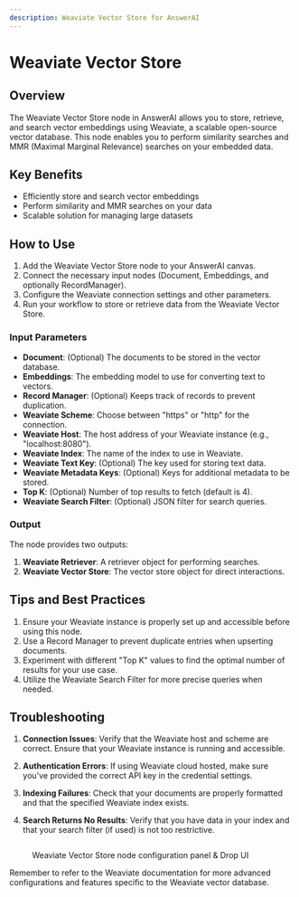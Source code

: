 ```yaml
---
description: Weaviate Vector Store for AnswerAI
---
```


# Weaviate Vector Store

## Overview

The Weaviate Vector Store node in AnswerAI allows you to store, retrieve, and search vector embeddings using Weaviate, a scalable open-source vector database. This node enables you to perform similarity searches and MMR (Maximal Marginal Relevance) searches on your embedded data.

## Key Benefits

-   Efficiently store and search vector embeddings
-   Perform similarity and MMR searches on your data
-   Scalable solution for managing large datasets

## How to Use

1. Add the Weaviate Vector Store node to your AnswerAI canvas.
2. Connect the necessary input nodes (Document, Embeddings, and optionally RecordManager).
3. Configure the Weaviate connection settings and other parameters.
4. Run your workflow to store or retrieve data from the Weaviate Vector Store.

### Input Parameters

-   **Document**: (Optional) The documents to be stored in the vector database.
-   **Embeddings**: The embedding model to use for converting text to vectors.
-   **Record Manager**: (Optional) Keeps track of records to prevent duplication.
-   **Weaviate Scheme**: Choose between "https" or "http" for the connection.
-   **Weaviate Host**: The host address of your Weaviate instance (e.g., "localhost:8080").
-   **Weaviate Index**: The name of the index to use in Weaviate.
-   **Weaviate Text Key**: (Optional) The key used for storing text data.
-   **Weaviate Metadata Keys**: (Optional) Keys for additional metadata to be stored.
-   **Top K**: (Optional) Number of top results to fetch (default is 4).
-   **Weaviate Search Filter**: (Optional) JSON filter for search queries.

### Output

The node provides two outputs:

1. **Weaviate Retriever**: A retriever object for performing searches.
2. **Weaviate Vector Store**: The vector store object for direct interactions.

## Tips and Best Practices

1. Ensure your Weaviate instance is properly set up and accessible before using this node.
2. Use a Record Manager to prevent duplicate entries when upserting documents.
3. Experiment with different "Top K" values to find the optimal number of results for your use case.
4. Utilize the Weaviate Search Filter for more precise queries when needed.

## Troubleshooting

1. **Connection Issues**: Verify that the Weaviate host and scheme are correct. Ensure that your Weaviate instance is running and accessible.

2. **Authentication Errors**: If using Weaviate cloud hosted, make sure you've provided the correct API key in the credential settings.

3. **Indexing Failures**: Check that your documents are properly formatted and that the specified Weaviate index exists.

4. **Search Returns No Results**: Verify that you have data in your index and that your search filter (if used) is not too restrictive.

<!-- TODO: Add a screenshot of the Weaviate Vector Store node configuration in the AnswerAI canvas -->
<figure><img src="/.gitbook/assets/screenshots/weaviate.png" alt="" /><figcaption><p> Weaviate Vector Store node configuration panel &#x26; Drop UI</p></figcaption></figure>

Remember to refer to the Weaviate documentation for more advanced configurations and features specific to the Weaviate vector database.
